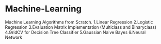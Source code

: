 # Machine-Learning
Machine Learning Algorithms from Scratch.
1.Linear Regression
2.Logistic Regression
3.Evaluation Matrix Implementation (Multiclass and Binaryclass)
4.GridCV for Decision Tree Classifier
5.Gaussian Naive Bayes 
6.Neural Network
